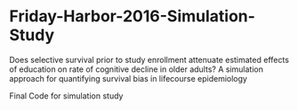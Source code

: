 # Friday-Harbor-2016-Simulation-Study
Does selective survival prior to study enrollment attenuate estimated effects of education on rate of cognitive decline in older adults? A simulation approach for quantifying survival bias in lifecourse epidemiology

Final Code for simulation study

